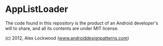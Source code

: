 AppListLoader
=============

The code found in this repository is the product of an Android developer's will to share, and all its contents are under MIT license.

(c) 2012, Alex Lockwood (www.androiddesignpatterns.com)
